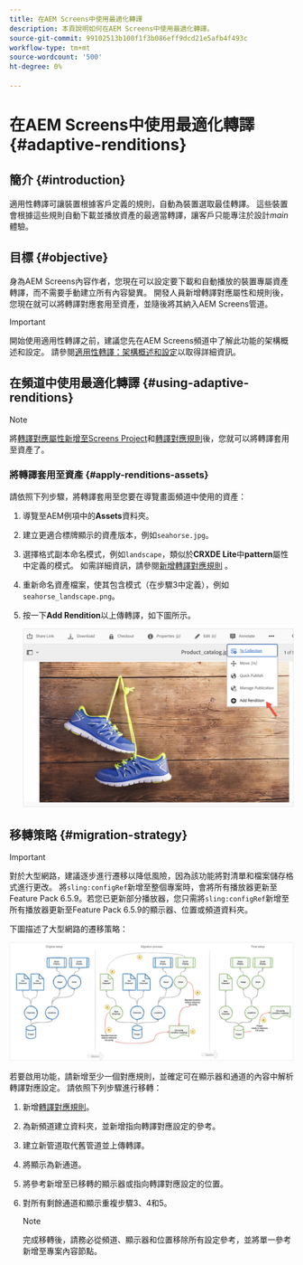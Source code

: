 ```yaml
---
title: 在AEM Screens中使用最適化轉譯
description: 本頁說明如何在AEM Screens中使用最適化轉譯。
source-git-commit: 99102513b100f1f3b086eff9dcd21e5afb4f493c
workflow-type: tm+mt
source-wordcount: '500'
ht-degree: 0%

---
```



# 在AEM Screens中使用最適化轉譯 {#adaptive-renditions}

## 簡介 {#introduction}

適用性轉譯可讓裝置根據客戶定義的規則，自動為裝置選取最佳轉譯。 這些裝置會根據這些規則自動下載並播放資產的最適當轉譯，讓客戶只能專注於設計&#x200B;*main*&#x200B;體驗。

## 目標 {#objective}

身為AEM Screens內容作者，您現在可以設定要下載和自動播放的裝置專屬資產轉譯，而不需要手動建立所有內容變異。
開發人員新增轉譯對應屬性和規則後，您現在就可以將轉譯對應套用至資產，並隨後將其納入AEM Screens管道。

>[!IMPORTANT]
>開始使用適用性轉譯之前，建議您先在AEM Screens頻道中了解此功能的架構概述和設定。 請參閱[適用性轉譯：架構概述和設定](/help/user-guide/adaptive-renditions.md)以取得詳細資訊。

## 在頻道中使用最適化轉譯 {#using-adaptive-renditions}

>[!NOTE]
>將[轉譯對應屬性新增至Screens Project](/help/user-guide/adaptive-renditions.md#rendition-mapping-new)和[轉譯對應規則](/help/user-guide/adaptive-renditions.md#add-rendition-mapping-rules)後，您就可以將轉譯套用至資產了。

### 將轉譯套用至資產 {#apply-renditions-assets}

請依照下列步驟，將轉譯套用至您要在導覽畫面頻道中使用的資產：

1. 導覽至AEM例項中的&#x200B;**Assets**&#x200B;資料夾。

1. 建立更適合標牌顯示的資產版本，例如`seahorse.jpg`。

1. 選擇格式副本命名模式，例如`landscape`，類似於&#x200B;**CRXDE Lite**&#x200B;中&#x200B;**pattern**&#x200B;屬性中定義的模式。 如需詳細資訊，請參閱[新增轉譯對應規則](/help/user-guide/adaptive-renditions.md#add-rendition-mapping-rules) 。

1. 重新命名資產檔案，使其包含模式（在步驟3中定義），例如`seahorse_landscape.png`。

1. 按一下&#x200B;**Add Rendition**&#x200B;以上傳轉譯，如下圖所示。

   ![影像](/help/user-guide/assets/adaptive-renditions/add-rendition.png)


## 移轉策略 {#migration-strategy}

>[!IMPORTANT]
>對於大型網路，建議逐步進行遷移以降低風險，因為該功能將對清單和檔案儲存格式進行更改。 將`sling:configRef`新增至整個專案時，會將所有播放器更新至Feature Pack 6.5.9。若您已更新部分播放器，您只需將`sling:configRef`新增至所有播放器更新至Feature Pack 6.5.9的顯示器、位置或頻道資料夾。

下圖描述了大型網路的遷移策略：

![影像](/help/user-guide/assets/adaptive-renditions/migration-strategy1.png)

若要啟用功能，請新增至少一個對應規則，並確定可在顯示器和通道的內容中解析轉譯對應設定。 請依照下列步驟進行移轉：

1. 新增[轉譯對應規則](/help/user-guide/adaptive-renditions.md)。
1. 為新頻道建立資料夾，並新增指向轉譯對應設定的參考。
1. 建立新管道取代舊管道並上傳轉譯。
1. 將顯示為新通道。
1. 將參考新增至已移轉的顯示器或指向轉譯對應設定的位置。
1. 對所有剩餘通道和顯示重複步驟3、4和5。

   >[!NOTE]
   >完成移轉後，請務必從頻道、顯示器和位置移除所有設定參考，並將單一參考新增至專案內容節點。

